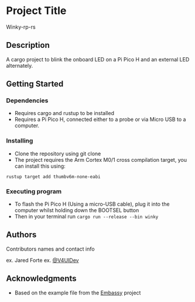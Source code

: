 # Project Title

Winky-rp-rs

## Description

A cargo project to blink the onboard LED on a Pi Pico H and an external LED alternately.

## Getting Started

### Dependencies

* Requires cargo and rustup to be installed
* Requires a Pi Pico H, connected either to a probe or via Micro USB to a computer.

### Installing

* Clone the repository using git clone
* The project requires the Arm Cortex M0/1 cross compilation target, you can install this using:

```
rustup target add thumbv6m-none-eabi
```

### Executing program

* To flash the Pi Pico H (Using a micro-USB cable), plug it into the computer whilst holding down the BOOTSEL button
* Then in your terminal run `cargo run --release --bin winky`

## Authors

Contributors names and contact info

ex. Jared Forte 
ex. [@V4UIDev](https://github.com/V4UIDev)

## Acknowledgments

* Based on the example file from the [Embassy](https://github.com/embassy-rs/embassy) project